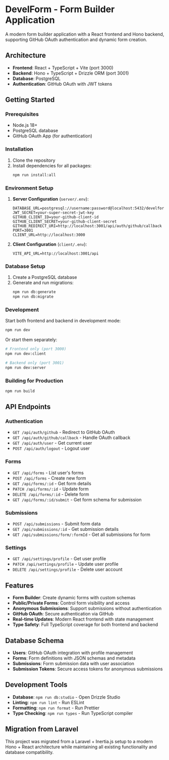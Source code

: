 # DevelForm - Form Builder Application

A modern form builder application with a React frontend and Hono backend, supporting GitHub OAuth authentication and dynamic form creation.

## Architecture

- **Frontend**: React + TypeScript + Vite (port 3000)
- **Backend**: Hono + TypeScript + Drizzle ORM (port 3001)
- **Database**: PostgreSQL
- **Authentication**: GitHub OAuth with JWT tokens

## Getting Started

### Prerequisites

- Node.js 18+
- PostgreSQL database
- GitHub OAuth App (for authentication)

### Installation

1. Clone the repository
2. Install dependencies for all packages:
   ```bash
   npm run install:all
   ```

### Environment Setup

1. **Server Configuration** (`server/.env`):
   ```env
   DATABASE_URL=postgresql://username:password@localhost:5432/develform
   JWT_SECRET=your-super-secret-jwt-key
   GITHUB_CLIENT_ID=your-github-client-id
   GITHUB_CLIENT_SECRET=your-github-client-secret
   GITHUB_REDIRECT_URI=http://localhost:3001/api/auth/github/callback
   PORT=3001
   CLIENT_URL=http://localhost:3000
   ```

2. **Client Configuration** (`client/.env`):
   ```env
   VITE_API_URL=http://localhost:3001/api
   ```

### Database Setup

1. Create a PostgreSQL database
2. Generate and run migrations:
   ```bash
   npm run db:generate
   npm run db:migrate
   ```

### Development

Start both frontend and backend in development mode:
```bash
npm run dev
```

Or start them separately:
```bash
# Frontend only (port 3000)
npm run dev:client

# Backend only (port 3001)
npm run dev:server
```

### Building for Production

```bash
npm run build
```

## API Endpoints

### Authentication
- `GET /api/auth/github` - Redirect to GitHub OAuth
- `GET /api/auth/github/callback` - Handle OAuth callback
- `GET /api/auth/user` - Get current user
- `POST /api/auth/logout` - Logout user

### Forms
- `GET /api/forms` - List user's forms
- `POST /api/forms` - Create new form
- `GET /api/forms/:id` - Get form details
- `PATCH /api/forms/:id` - Update form
- `DELETE /api/forms/:id` - Delete form
- `GET /api/forms/:id/submit` - Get form schema for submission

### Submissions
- `POST /api/submissions` - Submit form data
- `GET /api/submissions/:id` - Get submission details
- `GET /api/submissions/form/:formId` - Get all submissions for form

### Settings
- `GET /api/settings/profile` - Get user profile
- `PATCH /api/settings/profile` - Update user profile
- `DELETE /api/settings/profile` - Delete user account

## Features

- **Form Builder**: Create dynamic forms with custom schemas
- **Public/Private Forms**: Control form visibility and access
- **Anonymous Submissions**: Support submissions without authentication
- **GitHub OAuth**: Secure authentication via GitHub
- **Real-time Updates**: Modern React frontend with state management
- **Type Safety**: Full TypeScript coverage for both frontend and backend

## Database Schema

- **Users**: GitHub OAuth integration with profile management
- **Forms**: Form definitions with JSON schemas and metadata
- **Submissions**: Form submission data with user association
- **Submission Tokens**: Secure access tokens for anonymous submissions

## Development Tools

- **Database**: `npm run db:studio` - Open Drizzle Studio
- **Linting**: `npm run lint` - Run ESLint
- **Formatting**: `npm run format` - Run Prettier
- **Type Checking**: `npm run types` - Run TypeScript compiler

## Migration from Laravel

This project was migrated from a Laravel + Inertia.js setup to a modern Hono + React architecture while maintaining all existing functionality and database compatibility.